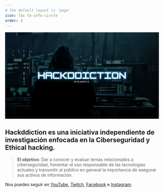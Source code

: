 ```yaml
---
# the default layout is 'page'
icon: fas fa-info-circle
order: 4
---
```


![Hackddiction_Banner](/assets/img/postimg/aboutimg/hackddiction_banner.png)

## Hackddiction es una iniciativa independiente de investigación enfocada en la Ciberseguridad y Ethical hacking. 

> **El objetivo**: Dar a conocer y evaluar temas relacionados a ciberseguridad, fomentar el uso responsable de las tecnologías actuales y transmitir al público en general la importancia de asegurar sus activos de información.

Nos puedes seguir en [YouTube](https://www.youtube.com/@hackddiction), [Twitch](https://www.twitch.tv/hackddiction), [Facebook](https://www.facebook.com/hackddiction) e [Instagram](https://www.instagram.com/hackddiction).

